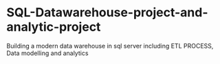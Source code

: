 # SQL-Datawarehouse-project-and-analytic-project
Building a modern data warehouse in sql server including ETL PROCESS, Data modelling and analytics

